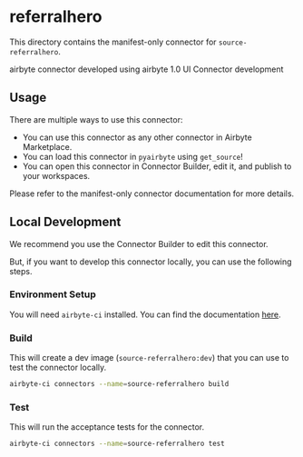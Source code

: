 # referralhero
This directory contains the manifest-only connector for `source-referralhero`.

airbyte connector developed using airbyte 1.0 UI Connector development

## Usage
There are multiple ways to use this connector:
- You can use this connector as any other connector in Airbyte Marketplace.
- You can load this connector in `pyairbyte` using `get_source`!
- You can open this connector in Connector Builder, edit it, and publish to your workspaces.

Please refer to the manifest-only connector documentation for more details.

## Local Development
We recommend you use the Connector Builder to edit this connector.

But, if you want to develop this connector locally, you can use the following steps.

### Environment Setup
You will need `airbyte-ci` installed. You can find the documentation [here](airbyte-ci).

### Build
This will create a dev image (`source-referralhero:dev`) that you can use to test the connector locally.
```bash
airbyte-ci connectors --name=source-referralhero build
```

### Test
This will run the acceptance tests for the connector.
```bash
airbyte-ci connectors --name=source-referralhero test
```

